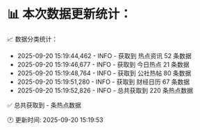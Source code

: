 📊 本次数据更新统计：
==========================

📈 数据分类统计：
- 2025-09-20 15:19:44,462 - INFO - 获取到 热点资讯 52 条数据
- 2025-09-20 15:19:46,677 - INFO - 获取到 今日热点 21 条数据
- 2025-09-20 15:19:48,764 - INFO - 获取到 公社热帖 80 条数据
- 2025-09-20 15:19:51,280 - INFO - 获取到 财经日历 67 条数据
- 2025-09-20 15:19:52,826 - INFO - 总共获取到 220 条热点数据

✅ 总共获取到 - 条热点数据

🕐 更新时间: 2025-09-20 15:19:53
